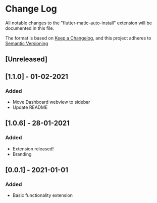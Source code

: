# Change Log

All notable changes to the "flutter-matic-auto-install" extension will be documented in this file.

The format is based on [Keep a Changelog](http://keepachangelog.com/), and this project adheres to [Semantic Versioning](https://semver.org/spec/v2.0.0.html)

## [Unreleased]

## [1.1.0] - 01-02-2021

### Added

- Move Dashboard webview to sidebar
- Update README

## [1.0.6] - 28-01-2021

### Added

- Extension released!
- Branding

## [0.0.1] - 2021-01-01

### Added

- Basic functionality extension
